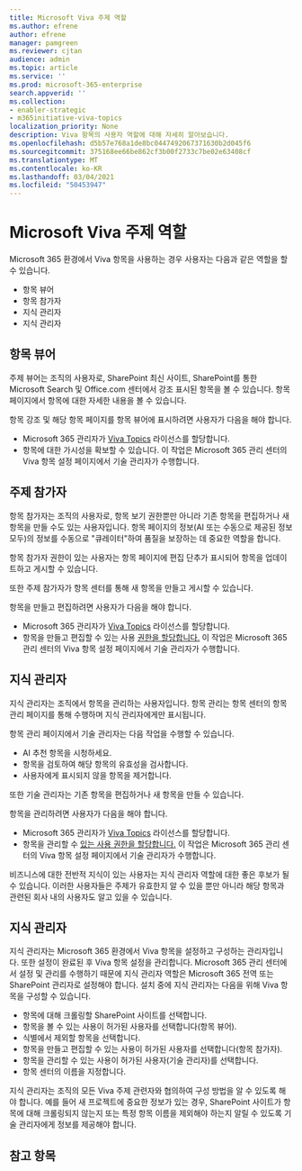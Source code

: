 ```yaml
---
title: Microsoft Viva 주제 역할
ms.author: efrene
author: efrene
manager: pamgreen
ms.reviewer: cjtan
audience: admin
ms.topic: article
ms.service: ''
ms.prod: microsoft-365-enterprise
search.appverid: ''
ms.collection:
- enabler-strategic
- m365initiative-viva-topics
localization_priority: None
description: Viva 항목의 사용자 역할에 대해 자세히 알아보습니다.
ms.openlocfilehash: d5b57e768a1de8bc0447492067371630b2d045f6
ms.sourcegitcommit: 375168ee66be862cf3b00f2733c7be02e63408cf
ms.translationtype: MT
ms.contentlocale: ko-KR
ms.lasthandoff: 03/04/2021
ms.locfileid: "50453947"
---
```

# <a name="microsoft-viva-topics-roles"></a>Microsoft Viva 주제 역할 

Microsoft 365 환경에서 Viva 항목을 사용하는 경우 사용자는 다음과 같은 역할을 할 수 있습니다.
-   항목 뷰어
-   항목 참가자
-   지식 관리자
-   지식 관리자

## <a name="topic-viewer"></a>항목 뷰어

주제 뷰어는 조직의 사용자로, SharePoint 최신 사이트, SharePoint를 통한 Microsoft Search 및 Office.com 센터에서 강조 표시된 항목을 볼 수 있습니다. 항목 페이지에서 항목에 대한 자세한 내용을 볼 수 있습니다. 

항목 강조 및 해당 항목 페이지를 항목 뷰어에 표시하려면 사용자가 다음을 해야 합니다.
-   Microsoft 365 관리자가 [Viva Topics](https://docs.microsoft.com/microsoft-365/knowledge/set-up-topic-experiences#assign-licenses) 라이선스를 할당합니다.
-   항목에 대한 가시성을 확보할 수 있습니다. 이 작업은 Microsoft 365 관리 센터의 Viva 항목 설정 페이지에서 기술 관리자가 수행합니다.


## <a name="topic-contributors"></a>주제 참가자

항목 참가자는 조직의 사용자로, 항목 보기 권한뿐만 아니라 기존 항목을 편집하거나 새 항목을 만들 수도 있는 사용자입니다. 항목 페이지의 정보(AI 또는 수동으로 제공된 정보 모두)의 정보를 수동으로 "큐레이터"하여 품질을 보장하는 데 중요한 역할을 합니다.

항목 참가자 권한이 있는 사용자는 항목  페이지에 편집 단추가 표시되어 항목을 업데이트하고 게시할 수 있습니다.

또한 주제 참가자가 항목 센터를 통해 새 항목을 만들고 게시할 수 있습니다.

항목을 만들고 편집하려면 사용자가 다음을 해야 합니다.

-   Microsoft 365 관리자가 [Viva Topics](https://docs.microsoft.com/microsoft-365/knowledge/set-up-topic-experiences#assign-licenses) 라이선스를 할당합니다.
-   항목을 만들고 편집할 수 있는 사용 [권한을 할당합니다.](https://docs.microsoft.com/microsoft-365/knowledge/topic-experiences-user-permissions#change-who-has-permissions-to-do-tasks-on-the-topic-center) 이 작업은 Microsoft 365 관리 센터의 Viva 항목 설정 페이지에서 기술 관리자가 수행합니다.

## <a name="knowledge-managers"></a>지식 관리자

지식 관리자는 조직에서 항목을 관리하는 사용자입니다.  항목 관리는 항목 센터의 항목 관리 페이지를 통해 수행하며 지식 관리자에게만 표시됩니다.

항목 관리 페이지에서 기술 관리자는 다음 작업을 수행할 수 있습니다.
-   AI 추천 항목을 시청하세요.
-   항목을 검토하여 해당 항목의 유효성을 검사합니다.
-   사용자에게 표시되지 않을 항목을 제거합니다.

또한 기술 관리자는 기존 항목을 편집하거나 새 항목을 만들 수 있습니다.

항목을 관리하려면 사용자가 다음을 해야 합니다.
-   Microsoft 365 관리자가 [Viva Topics](https://docs.microsoft.com/microsoft-365/knowledge/set-up-topic-experiences#assign-licenses) 라이선스를 할당합니다.
-   항목을 관리할 수 [있는 사용 권한을 할당합니다.](https://docs.microsoft.com/microsoft-365/knowledge/topic-experiences-user-permissions#change-who-has-permissions-to-do-tasks-on-the-topic-center) 이 작업은 Microsoft 365 관리 센터의 Viva 항목 설정 페이지에서 기술 관리자가 수행합니다.

비즈니스에 대한 전반적 지식이 있는 사용자는 지식 관리자 역할에 대한 좋은 후보가 될 수 있습니다. 이러한 사용자들은 주제가 유효한지 알 수 있을 뿐만 아니라 해당 항목과 관련된 회사 내의 사용자도 알고 있을 수 있습니다.


## <a name="knowledge-admins"></a>지식 관리자

지식 관리자는 Microsoft 365 환경에서 Viva 항목을 설정하고 구성하는 관리자입니다. 또한 설정이 완료된 후 Viva 항목 설정을 관리합니다. Microsoft 365 관리 센터에서 설정 및 관리를 수행하기 때문에 지식 관리자 역할은 Microsoft 365 전역 또는 SharePoint 관리자로 설정해야 합니다.
설치 중에 지식 관리자는 다음을 위해 Viva 항목을 구성할 수 있습니다.

-   항목에 대해 크롤링할 SharePoint 사이트를 선택합니다.
-   항목을 볼 수 있는 사용이 허가된 사용자를 선택합니다(항목 뷰어).
-   식별에서 제외할 항목을 선택합니다.
-   항목을 만들고 편집할 수 있는 사용이 허가된 사용자를 선택합니다(항목 참가자).
-   항목을 관리할 수 있는 사용이 허가된 사용자(기술 관리자)를 선택합니다.
-   항목 센터의 이름을 지정합니다.

지식 관리자는 조직의 모든 Viva 주제 관련자와 협의하여 구성 방법을 알 수 있도록 해야 합니다. 예를 들어 새 프로젝트에 중요한 정보가 있는 경우, SharePoint 사이트가 항목에 대해 크롤링되지 않는지 또는 특정 항목 이름을 제외해야 하는지 알릴 수 있도록 기술 관리자에게 정보를 제공해야 합니다.


## <a name="see-also"></a>참고 항목

